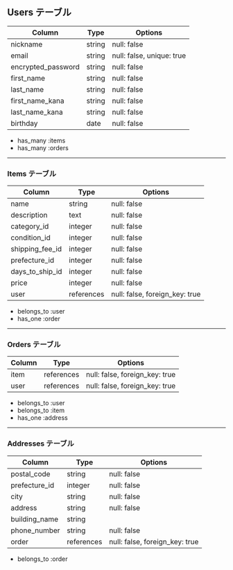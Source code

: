 
## Users テーブル
| Column                    | Type   | Options                   |
|---------------------------|--------|---------------------------|
| nickname                  | string | null: false               |
| email                     | string | null: false, unique: true |
| encrypted_password        | string | null: false               |
| first_name                | string | null: false               |
| last_name                 | string | null: false               |
| first_name_kana           | string | null: false               |
| last_name_kana            | string | null: false               |
| birthday                  | date   | null: false               |

- has_many :items  
- has_many :orders  

---

### Items テーブル
| Column             | Type       | Options                        |
|--------------------|------------|--------------------------------|
| name               | string     | null: false                    |
| description        | text       | null: false                    |
| category_id        | integer    | null: false                    |
| condition_id       | integer    | null: false                    |
| shipping_fee_id    | integer    | null: false                    |
| prefecture_id      | integer    | null: false                    |
| days_to_ship_id    | integer    | null: false                    |
| price              | integer    | null: false                    |
| user               | references | null: false, foreign_key: true |

- belongs_to :user  
- has_one :order  

---

### Orders テーブル
| Column    | Type       | Options                        |
|-----------|------------|--------------------------------|
| item      | references | null: false, foreign_key: true |
| user      | references | null: false, foreign_key: true |

- belongs_to :user  
- belongs_to :item  
- has_one :address  

---

### Addresses テーブル
| Column       | Type       | Options                        |
|--------------|------------|--------------------------------|
| postal_code  | string     | null: false                    |
| prefecture_id| integer    | null: false                    |
| city         | string     | null: false                    |
| address      | string     | null: false                    |
| building_name| string     |                                |
| phone_number | string     | null: false                    |
| order        | references | null: false, foreign_key: true |

- belongs_to :order  